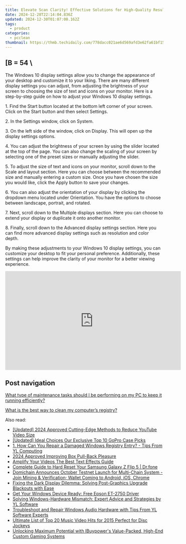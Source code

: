 ```yaml
---
title: Elevate Scan Clarity! Effective Solutions for High-Quality Results by YL Computing's Scanner Fix Guide
date: 2024-12-28T22:14:04.836Z
updated: 2024-12-30T01:07:00.162Z
tags:
  - product
categories:
  - pcclean
thumbnail: https://thmb.techidaily.com/778dacc021ae6d569afd3e62fa61bf15ba6fe429d937373bba78e772659986e3.jpg
---
```


## \[B = 54 \

The Windows 10 display settings allow you to change the appearance of your desktop and customize it to your liking. There are many different display settings you can adjust, from adjusting the brightness of your screen to choosing the size of text and icons on your monitor. Here is a step-by-step guide on how to adjust your Windows 10 display settings. 

1\. Find the Start button located at the bottom left corner of your screen. Click on the Start button and then select Settings.

2\. In the Settings window, click on System.

3\. On the left side of the window, click on Display. This will open up the display settings options. 

4\. You can adjust the brightness of your screen by using the slider located at the top of the page. You can also change the scaling of your screen by selecting one of the preset sizes or manually adjusting the slider.

5\. To adjust the size of text and icons on your monitor, scroll down to the Scale and layout section. Here you can choose between the recommended size and manually entering a custom size. Once you have chosen the size you would like, click the Apply button to save your changes.

6\. You can also adjust the orientation of your display by clicking the dropdown menu located under Orientation. You have the options to choose between landscape, portrait, and rotated.

7\. Next, scroll down to the Multiple displays section. Here you can choose to extend your display or duplicate it onto another monitor.

8\. Finally, scroll down to the Advanced display settings section. Here you can find more advanced display settings such as resolution and color depth. 

By making these adjustments to your Windows 10 display settings, you can customize your desktop to fit your personal preference. Additionally, these settings can help improve the clarity of your monitor for a better viewing experience.

<!-- affiliate ads begin -->
<iframe width="560" height="315" src="https://www.youtube.com/embed/SyMZxS9479s?si=0T6zZpyN2LBftFTM" title="YouTube video player" frameborder="0" allow="accelerometer; autoplay; clipboard-write; encrypted-media; gyroscope; picture-in-picture; web-share" referrerpolicy="strict-origin-when-cross-origin" allowfullscreen></iframe>
<!-- affiliate ads end -->

## Post navigation

[What type of maintenance tasks should I be performing on my PC to keep it running efficiently?](https://tools.techidaily.com/pcclean/products/)

[What is the best way to clean my computer’s registry?](https://tools.techidaily.com/pcclean/products/)

<ins class="adsbygoogle"
     style="display:block"
     data-ad-format="autorelaxed"
     data-ad-client="ca-pub-7571918770474297"
     data-ad-slot="1223367746"></ins>

<ins class="adsbygoogle"
     style="display:block"
     data-ad-client="ca-pub-7571918770474297"
     data-ad-slot="8358498916"
     data-ad-format="auto"
     data-full-width-responsive="true"></ins>

<span class="atpl-alsoreadstyle">Also read:</span>
<div><ul>
<li><a href="https://youtube-docs.techidaily.com/ed-2024-approved-cutting-edge-methods-to-reduce-youtube-video-size/"><u>[Updated] 2024 Approved Cutting-Edge Methods to Reduce YouTube Video Size</u></a></li>
<li><a href="https://article-posts.techidaily.com/updated-ideal-choices-our-exclusive-top-10-gopro-case-picks/"><u>[Updated] Ideal Choices Our Exclusive Top 10 GoPro Case Picks</u></a></li>
<li><a href="https://discover-amazing.techidaily.com/1-how-can-you-repair-a-damaged-windows-registry-entry-tips-from-yl-computing/"><u>1. How Can You Repair a Damaged Windows Registry Entry? - Tips From YL Computing</u></a></li>
<li><a href="https://article-tips.techidaily.com/2024-approved-improving-box-pull-back-pleasure/"><u>2024 Approved Improving Box Pull-Back Pleasure</u></a></li>
<li><a href="https://extra-tips.techidaily.com/amplify-your-videos-the-best-text-effects-guide/"><u>Amplify Your Videos The Best Text Effects Guide</u></a></li>
<li><a href="https://techidaily.com/complete-guide-to-hard-reset-your-samsung-galaxy-z-flip-5-drfone-by-drfone-reset-android-reset-android/"><u>Complete Guide to Hard Reset Your Samsung Galaxy Z Flip 5 | Dr.fone</u></a></li>
<li><a href="https://discover-amazing.techidaily.com/domichain-announces-october-testnet-launch-for-multi-chain-system-join-mining-and-verification-wallet-coming-to-android-ios-chrome/"><u>Domichain Announces October Testnet Launch for Multi-Chain System - Join Mining & Verification; Wallet Coming to Android, iOS, Chrome</u></a></li>
<li><a href="https://discover-amazing.techidaily.com/fixing-the-dark-display-dilemma-solving-post-graphics-upgrade-blackouts-with-ease/"><u>Fixing the Dark Display Dilemma: Solving Post-Graphics Upgrade Blackouts with Ease</u></a></li>
<li><a href="https://driver-download.techidaily.com/get-your-windows-device-ready-free-epson-et-2750-driver/"><u>Get Your Windows Device Ready: Free Epson ET-2750 Driver</u></a></li>
<li><a href="https://discover-amazing.techidaily.com/solving-windows-hardware-mismatch-expert-advice-and-strategies-by-yl-software/"><u>Solving Windows-Hardware Mismatch: Expert Advice and Strategies by YL Software</u></a></li>
<li><a href="https://discover-amazing.techidaily.com/troubleshoot-and-repair-windows-audio-hardware-with-tips-from-yl-software-experts/"><u>Troubleshoot and Repair Windows Audio Hardware with Tips From YL Software Experts</u></a></li>
<li><a href="https://discover-amazing.techidaily.com/ultimate-list-of-top-20-music-video-hits-for-2015-perfect-for-disc-jockeys/"><u>Ultimate List of Top 20 Music Video Hits for 2015 Perfect for Disc Jockeys</u></a></li>
<li><a href="https://buynow-reviews.techidaily.com/unlocking-maximum-potential-with-ibuypowers-value-packed-high-end-custom-gaming-systems/"><u>Unlocking Maximum Potential with IBuypower's Value-Packed, High-End Custom Gaming Systems</u></a></li>
</ul></div>

